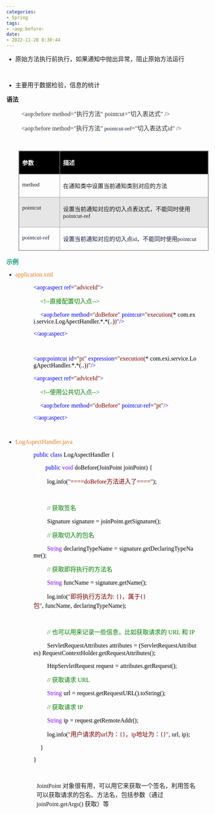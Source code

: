 ```yaml
---
categories:
- Spring
tags:
- ‹aop:before›
date:
- 2022-11-28 8:30:44
---
```


<ul style="list-style-type:disc">
    <li><span style="font-size:12.0pt"><span
                style="font-family:&quot;Microsoft YaHei UI&quot;">原始方法执行前执行，如果通知中抛出异常，阻止原始方法运行</span></span></li>
</ul>
<p><span style="font-size:12.0pt"><span style="font-family:&quot;Microsoft YaHei UI&quot;"></span></span><br></p>
<ul style="list-style-type:disc">
    <li><span style="font-size:12.0pt"><span
                style="font-family:&quot;Microsoft YaHei UI&quot;">主要用于数据检验，信息的统计</span></span></li>
</ul>
<p><span style="font-size:12.0pt"><span
            style="font-family:&quot;Microsoft YaHei UI&quot;"><strong>语法</strong></span></span></p>
<p style="margin-left: 40px;"><span style="font-size:12.0pt"><span style="color:#333333"><span
                style="font-family:&quot;Comic Sans MS&quot;">&lt;aop:before</span>&nbsp;<span
                style="font-family:&quot;Comic Sans MS&quot;">method="</span><span
                style="font-family:&quot;Microsoft YaHei UI&quot;">执行方法</span><span
                style="font-family:&quot;Comic Sans MS&quot;">"</span>&nbsp;<span
                style="font-family:&quot;Comic Sans MS&quot;">pointcut="</span><span
                style="font-family:&quot;Microsoft YaHei UI&quot;">切入表达式</span><span
                style="font-family:&quot;Comic Sans MS&quot;">"</span> <span
                style="font-family:&quot;Comic Sans MS&quot;">/&gt;</span></span></span></p>
<p style="margin-left: 40px;"><span style="font-size:12.0pt"><span style="font-family:&quot;Comic Sans MS&quot;"><span
                style="color:#333333">&lt;aop:before</span></span></span>&nbsp;<span style="font-size:12.0pt"><span
            style="font-family:&quot;Comic Sans MS&quot;"><span style="color:#333333">method="</span></span></span><span
        style="font-size:12.0pt"><span style="font-family:&quot;Microsoft YaHei UI&quot;"><span
                style="color:#333333">执行方法</span></span></span><span style="font-size:12.0pt"><span
            style="font-family:&quot;Comic Sans MS&quot;"><span style="color:#333333">"</span></span></span>&nbsp;<span
        style="font-size:11.5pt"><span style="font-family:&quot;Comic Sans MS&quot;"><span
                style="color:#17233f">pointcut-ref</span></span></span><span style="font-size:12.0pt"><span
            style="font-family:&quot;Comic Sans MS&quot;"><span style="color:#333333">="</span></span></span><span
        style="font-size:12.0pt"><span style="font-family:&quot;Microsoft YaHei UI&quot;"><span
                style="color:#333333">切入表达式</span></span></span><span style="font-size:12.0pt"><span
            style="font-family:&quot;Comic Sans MS&quot;"><span style="color:#333333">id</span></span></span><span
        style="font-size:12.0pt"><span style="font-family:&quot;Comic Sans MS&quot;"><span
                style="color:#333333">"</span></span></span> <span style="font-size:12.0pt"><span
            style="font-family:&quot;Comic Sans MS&quot;"><span style="color:#333333">/&gt;</span></span></span></p>
<p><span style="font-size:12.0pt"><span style="font-family:&quot;Comic Sans MS&quot;"><span
                style="color:#333333">&nbsp;</span></span></span></p>
<table summary="" cellspacing="0"
    style="border-collapse:collapse; border-color:#a3a3a3; border-style:solid; border-width:1px; margin-left:32px"
    class=" cke_show_border">
    <tbody>
        <tr>
            <td
                style="background-color:black; border-bottom:1px solid #a3a3a3; border-left:1px solid #a3a3a3; border-right:1px solid #a3a3a3; border-top:1px solid #a3a3a3; vertical-align:top; width:1.1173in">
                <p><span style="font-size:11.5pt"><span style="font-family:&quot;Microsoft YaHei UI&quot;"><span
                                style="color:white"><strong>参数</strong></span></span></span></p>
            </td>
            <td
                style="background-color:black; border-bottom:1px solid #a3a3a3; border-left:1px solid #a3a3a3; border-right:1px solid #a3a3a3; border-top:1px solid #a3a3a3; vertical-align:top; width:5.5909in">
                <p><span style="font-size:11.5pt"><span style="font-family:&quot;Microsoft YaHei UI&quot;"><span
                                style="color:white"><strong>描述</strong></span></span></span></p>
            </td>
        </tr>
        <tr>
            <td
                style="border-bottom:1px solid #a3a3a3; border-left:1px solid #a3a3a3; border-right:1px solid #a3a3a3; border-top:1px solid #a3a3a3; vertical-align:top; width:1.1173in">
                <p><span style="font-size:11.5pt"><span
                            style="font-family:&quot;Comic Sans MS&quot;">method</span></span></p>
            </td>
            <td
                style="border-bottom:1px solid #a3a3a3; border-left:1px solid #a3a3a3; border-right:1px solid #a3a3a3; border-top:1px solid #a3a3a3; vertical-align:top; width:5.5909in">
                <p><span style="font-size:11.5pt"><span
                            style="font-family:&quot;Microsoft YaHei UI&quot;">在通知类中设置当前通知类别对应的方法</span></span></p>
            </td>
        </tr>
        <tr>
            <td
                style="background-color:#e7e6e6; border-bottom:1px solid #a3a3a3; border-left:1px solid #a3a3a3; border-right:1px solid #a3a3a3; border-top:1px solid #a3a3a3; vertical-align:top; width:1.1173in">
                <p><span style="font-size:11.5pt"><span
                            style="font-family:&quot;Comic Sans MS&quot;">pointcut</span></span></p>
            </td>
            <td
                style="background-color:#e7e6e6; border-bottom:1px solid #a3a3a3; border-left:1px solid #a3a3a3; border-right:1px solid #a3a3a3; border-top:1px solid #a3a3a3; vertical-align:top; width:5.5909in">
                <p><span style="font-size:11.5pt"><span
                            style="font-family:&quot;Microsoft YaHei UI&quot;">设置当前通知对应的切入点表达式，不能同时使用</span><span
                            style="font-family:&quot;Comic Sans MS&quot;">pointcut-ref</span></span></p>
            </td>
        </tr>
        <tr>
            <td
                style="border-bottom:1px solid #a3a3a3; border-left:1px solid #a3a3a3; border-right:1px solid #a3a3a3; border-top:1px solid #a3a3a3; vertical-align:top; width:1.1368in">
                <p><span style="font-size:11.5pt"><span style="font-family:&quot;Comic Sans MS&quot;"><span
                                style="color:#17233f">pointcut-ref</span></span></span></p>
            </td>
            <td
                style="border-bottom:1px solid #a3a3a3; border-left:1px solid #a3a3a3; border-right:1px solid #a3a3a3; border-top:1px solid #a3a3a3; vertical-align:top; width:5.5715in">
                <p><span style="font-size:11.5pt"><span style="color:#17233f"><span
                                style="font-family:&quot;Microsoft YaHei UI&quot;">设置当前通知对应的切入点</span><span
                                style="font-family:&quot;Comic Sans MS&quot;">id</span><span
                                style="font-family:&quot;Microsoft YaHei UI&quot;">，不能同时使用</span><span
                                style="font-family:&quot;Comic Sans MS&quot;">pointcut</span></span></span></p>
            </td>
        </tr>
    </tbody>
</table>
<p><span style="color:#16a085;"><span style="font-size:12.0pt"><span
                style="font-family:&quot;Microsoft YaHei UI&quot;"><strong>示例</strong></span></span></span></p>
<ul style="list-style-type:disc">
    <li><span style="color:#e67e22;"><span style="font-size:12.0pt"><span
                    style="font-family:&quot;Comic Sans MS&quot;">application.xml</span></span></span></li>
</ul>
<p style="margin-left:72px"><span style="font-size:12.0pt"><span style="font-family:&quot;Comic Sans MS&quot;"><span
                style="color:blue">&lt;aop:aspect</span></span>&nbsp;<span
            style="font-family:&quot;Comic Sans MS&quot;"><span style="color:blue">ref</span></span><span
            style="font-family:&quot;Comic Sans MS&quot;"><span style="color:black">=</span></span><span
            style="font-family:&quot;Comic Sans MS&quot;"><span style="color:maroon">"adviceId"</span></span><span
            style="font-family:&quot;Comic Sans MS&quot;"><span style="color:blue">&gt;</span></span></span></p>
<p style="margin-left:72px"><span style="font-size:12.0pt">&nbsp;&nbsp;&nbsp;&nbsp;<span
            style="font-family:&quot;Comic Sans MS&quot;"><span style="color:green">&lt;!--</span></span><span
            style="font-family:&quot;Microsoft YaHei UI&quot;"><span style="color:green">直接配置切入点</span></span><span
            style="font-family:&quot;Comic Sans MS&quot;"><span style="color:green">--&gt;</span></span></span></p>
<p style="margin-left:72px"><span style="font-size:12.0pt">&nbsp;&nbsp;&nbsp;&nbsp;<span
            style="font-family:&quot;Comic Sans MS&quot;"><span
                style="color:blue">&lt;aop:before</span></span>&nbsp;<span
            style="font-family:&quot;Comic Sans MS&quot;"><span style="color:blue">method</span></span><span
            style="font-family:&quot;Comic Sans MS&quot;"><span style="color:black">=</span></span><span
            style="font-family:&quot;Comic Sans MS&quot;"><span style="color:maroon">"</span></span><span
            style="font-family:&quot;Comic Sans MS&quot;"><span style="color:maroon">doBefore</span></span><span
            style="font-family:&quot;Comic Sans MS&quot;"><span style="color:maroon">"</span></span>&nbsp;<span
            style="font-family:&quot;Comic Sans MS&quot;"><span style="color:blue">pointcut</span></span><span
            style="font-family:&quot;Comic Sans MS&quot;"><span style="color:black">=</span></span><span
            style="font-family:&quot;Comic Sans MS&quot;"><span style="color:maroon">"execution(</span></span><span
            style="font-family:&quot;Comic Sans MS&quot;"><span style="color:black">*</span></span>&nbsp;<span
            style="font-family:&quot;Comic Sans MS&quot;"><span style="color:black">com.</span></span><span
            style="font-family:&quot;Comic Sans MS&quot;"><span
                style="color:black">exi.service.LogApectHandler</span></span><span
            style="font-family:&quot;Comic Sans MS&quot;"><span style="color:black">.*.*(..)</span></span><span
            style="font-family:&quot;Comic Sans MS&quot;"><span style="color:maroon">)"</span></span><span
            style="font-family:&quot;Comic Sans MS&quot;"><span style="color:blue">/&gt;</span></span></span></p>
<p style="margin-left:72px"><span style="font-size:12.0pt"><span style="font-family:&quot;Comic Sans MS&quot;"><span
                style="color:blue">&lt;/aop:aspect&gt;</span></span></span></p>
<p style="margin-left:72px"><span style="font-size:12.0pt"><span
            style="font-family:&quot;Comic Sans MS&quot;">&nbsp;</span></span></p>
<p style="margin-left:72px"><span style="font-size:12.0pt"><span style="font-family:&quot;Comic Sans MS&quot;"><span
                style="color:blue">&lt;aop:pointcut</span></span>&nbsp;<span
            style="font-family:&quot;Comic Sans MS&quot;"><span style="color:blue">id</span></span><span
            style="font-family:&quot;Comic Sans MS&quot;"><span style="color:black">=</span></span><span
            style="font-family:&quot;Comic Sans MS&quot;"><span style="color:maroon">"pt"</span></span>&nbsp;<span
            style="font-family:&quot;Comic Sans MS&quot;"><span style="color:blue">expression</span></span><span
            style="font-family:&quot;Comic Sans MS&quot;"><span style="color:black">=</span></span><span
            style="font-family:&quot;Comic Sans MS&quot;"><span style="color:maroon">"execution(</span></span><span
            style="font-family:&quot;Comic Sans MS&quot;"><span style="color:black">*</span></span>&nbsp;<span
            style="font-family:&quot;Comic Sans MS&quot;"><span style="color:black">com.</span></span><span
            style="font-family:&quot;Comic Sans MS&quot;"><span
                style="color:black">exi.service.LogApectHandler</span></span><span
            style="font-family:&quot;Comic Sans MS&quot;"><span style="color:black">.*.*(..)</span></span><span
            style="font-family:&quot;Comic Sans MS&quot;"><span style="color:maroon">)"</span></span><span
            style="font-family:&quot;Comic Sans MS&quot;"><span style="color:blue">/&gt;</span></span></span></p>
<p style="margin-left:72px"><span style="font-size:12.0pt"><span style="font-family:&quot;Comic Sans MS&quot;"><span
                style="color:blue">&lt;aop:aspect</span></span>&nbsp;<span
            style="font-family:&quot;Comic Sans MS&quot;"><span style="color:blue">ref</span></span><span
            style="font-family:&quot;Comic Sans MS&quot;"><span style="color:black">=</span></span><span
            style="font-family:&quot;Comic Sans MS&quot;"><span style="color:maroon">"adviceId"</span></span><span
            style="font-family:&quot;Comic Sans MS&quot;"><span style="color:blue">&gt;</span></span></span></p>
<p style="margin-left:72px"><span style="font-size:12.0pt">&nbsp;&nbsp;&nbsp;&nbsp;<span
            style="font-family:&quot;Comic Sans MS&quot;"><span style="color:green">&lt;!--</span></span><span
            style="font-family:&quot;Microsoft YaHei UI&quot;"><span style="color:green">使用公共切入点</span></span><span
            style="font-family:&quot;Comic Sans MS&quot;"><span style="color:green">--&gt;</span></span></span></p>
<p style="margin-left:72px"><span style="font-size:12.0pt">&nbsp;&nbsp;&nbsp;&nbsp;<span
            style="font-family:&quot;Comic Sans MS&quot;"><span
                style="color:blue">&lt;aop:before</span></span>&nbsp;<span
            style="font-family:&quot;Comic Sans MS&quot;"><span style="color:blue">method</span></span><span
            style="font-family:&quot;Comic Sans MS&quot;"><span style="color:black">=</span></span><span
            style="font-family:&quot;Comic Sans MS&quot;"><span style="color:maroon">"</span></span><span
            style="font-family:&quot;Comic Sans MS&quot;"><span style="color:maroon">doBefore</span></span><span
            style="font-family:&quot;Comic Sans MS&quot;"><span style="color:maroon">"</span></span>&nbsp;<span
            style="font-family:&quot;Comic Sans MS&quot;"><span style="color:blue">pointcut-ref</span></span><span
            style="font-family:&quot;Comic Sans MS&quot;"><span style="color:black">=</span></span><span
            style="font-family:&quot;Comic Sans MS&quot;"><span style="color:maroon">"pt"</span></span><span
            style="font-family:&quot;Comic Sans MS&quot;"><span style="color:blue">/&gt;</span></span></span></p>
<p style="margin-left:72px"><span style="font-size:12.0pt"><span style="font-family:&quot;Comic Sans MS&quot;"><span
                style="color:blue">&lt;/aop:aspect&gt;</span></span></span></p>
<p><span style="font-size:12.0pt"><span style="font-family:&quot;Comic Sans MS&quot;">&nbsp;</span></span></p>
<ul style="list-style-type:disc">
    <li><span style="color:#e67e22;"><span style="font-size:12.0pt"><span
                    style="font-family:&quot;Comic Sans MS&quot;">LogAspectHandler</span></span><span
                style="font-size:12.0pt"><span style="font-family:&quot;Comic Sans MS&quot;">.java</span></span></span>
    </li>
</ul>
<p style="margin-left:72px"><span style="font-size:12.0pt"><span style="font-family:&quot;Comic Sans MS&quot;"><span
                style="color:blue">public</span></span>&nbsp;<span style="font-family:&quot;Comic Sans MS&quot;"><span
                style="color:blue">class</span></span>&nbsp;<span style="font-family:&quot;Comic Sans MS&quot;"><span
                style="color:black">LogAspectHandler</span></span>&nbsp;<span
            style="font-family:&quot;Comic Sans MS&quot;"><span style="color:black">{</span></span></span></p>
<p style="margin-left:72px"><span style="font-size:12.0pt">&nbsp;&nbsp;&nbsp;&nbsp;&nbsp;&nbsp;&nbsp;<span
            style="font-family:&quot;Comic Sans MS&quot;"><span style="color:blue">public</span></span>&nbsp;<span
            style="font-family:&quot;Comic Sans MS&quot;"><span style="color:#8000ff">void</span></span>&nbsp;<span
            style="font-family:&quot;Comic Sans MS&quot;"><span
                style="color:black">doBefore(JoinPoint</span></span>&nbsp;<span
            style="font-family:&quot;Comic Sans MS&quot;"><span style="color:black">joinPoint)</span></span>&nbsp;<span
            style="font-family:&quot;Comic Sans MS&quot;"><span style="color:black">{</span></span></span></p>
<p style="margin-left:72px"><span style="font-size:12.0pt">&nbsp;&nbsp;&nbsp;&nbsp;&nbsp;&nbsp;&nbsp;&nbsp;<span
            style="font-family:&quot;Comic Sans MS&quot;"><span style="color:black">log.info(</span></span><span
            style="font-family:&quot;Comic Sans MS&quot;"><span style="color:maroon">"====doBefore</span></span><span
            style="font-family:&quot;Microsoft YaHei UI&quot;"><span style="color:maroon">方法进入了</span></span><span
            style="font-family:&quot;Comic Sans MS&quot;"><span style="color:maroon">===="</span></span><span
            style="font-family:&quot;Comic Sans MS&quot;"><span style="color:black">);</span></span></span></p>
<p style="margin-left:72px"><span style="font-size:12.0pt"><span
            style="font-family:&quot;Comic Sans MS&quot;">&nbsp;</span></span></p>
<p style="margin-left:72px"><span style="font-size:12.0pt">&nbsp;&nbsp;&nbsp;&nbsp;&nbsp;&nbsp;&nbsp;&nbsp;<span
            style="font-family:&quot;Comic Sans MS&quot;"><span style="color:green">//</span></span><span
            style="font-family:&quot;Microsoft YaHei UI&quot;"><span style="color:green">&nbsp;获取签名</span></span></span>
</p>
<p style="margin-left:72px"><span style="font-size:12.0pt"><span
            style="color:black">&nbsp;&nbsp;&nbsp;&nbsp;&nbsp;&nbsp;&nbsp;&nbsp;<span
                style="font-family:&quot;Comic Sans MS&quot;">Signature</span>&nbsp;<span
                style="font-family:&quot;Comic Sans MS&quot;">signature</span>&nbsp;<span
                style="font-family:&quot;Comic Sans MS&quot;">=</span>&nbsp;<span
                style="font-family:&quot;Comic Sans MS&quot;">joinPoint.getSignature();</span></span></span></p>
<p style="margin-left:72px"><span style="font-size:12.0pt">&nbsp;&nbsp;&nbsp;&nbsp;&nbsp;&nbsp;&nbsp;&nbsp;<span
            style="font-family:&quot;Comic Sans MS&quot;"><span style="color:green">//</span></span><span
            style="font-family:&quot;Microsoft YaHei UI&quot;"><span
                style="color:green">&nbsp;获取切入的包名</span></span></span></p>
<p style="margin-left:72px"><span style="font-size:12.0pt">&nbsp;&nbsp;&nbsp;&nbsp;&nbsp;&nbsp;&nbsp;&nbsp;<span
            style="font-family:&quot;Comic Sans MS&quot;"><span style="color:#8000ff">String</span></span>&nbsp;<span
            style="font-family:&quot;Comic Sans MS&quot;"><span
                style="color:black">declaringTypeName</span></span>&nbsp;<span
            style="font-family:&quot;Comic Sans MS&quot;"><span style="color:black">=</span></span>&nbsp;<span
            style="font-family:&quot;Comic Sans MS&quot;"><span
                style="color:black">signature.getDeclaringTypeName();</span></span></span></p>
<p style="margin-left:72px"><span style="font-size:12.0pt">&nbsp;&nbsp;&nbsp;&nbsp;&nbsp;&nbsp;&nbsp;&nbsp;<span
            style="font-family:&quot;Comic Sans MS&quot;"><span style="color:green">//</span></span><span
            style="font-family:&quot;Microsoft YaHei UI&quot;"><span
                style="color:green">&nbsp;获取即将执行的方法名</span></span></span></p>
<p style="margin-left:72px"><span style="font-size:12.0pt">&nbsp;&nbsp;&nbsp;&nbsp;&nbsp;&nbsp;&nbsp;&nbsp;<span
            style="font-family:&quot;Comic Sans MS&quot;"><span style="color:#8000ff">String</span></span>&nbsp;<span
            style="font-family:&quot;Comic Sans MS&quot;"><span style="color:black">funcName</span></span>&nbsp;<span
            style="font-family:&quot;Comic Sans MS&quot;"><span style="color:black">=</span></span>&nbsp;<span
            style="font-family:&quot;Comic Sans MS&quot;"><span
                style="color:black">signature.getName();</span></span></span></p>
<p style="margin-left:72px"><span style="font-size:12.0pt">&nbsp;&nbsp;&nbsp;&nbsp;&nbsp;&nbsp;&nbsp;&nbsp;<span
            style="font-family:&quot;Comic Sans MS&quot;"><span style="color:black">log.info(</span></span><span
            style="font-family:&quot;Comic Sans MS&quot;"><span style="color:maroon">"</span></span><span
            style="font-family:&quot;Microsoft YaHei UI&quot;"><span style="color:maroon">即将执行方法为</span></span><span
            style="font-family:&quot;Comic Sans MS&quot;"><span style="color:maroon">:</span></span>&nbsp;<span
            style="font-family:&quot;Comic Sans MS&quot;"><span style="color:maroon">{}</span></span><span
            style="font-family:&quot;Microsoft YaHei UI&quot;"><span style="color:maroon">，属于</span></span><span
            style="font-family:&quot;Comic Sans MS&quot;"><span style="color:maroon">{}</span></span><span
            style="font-family:&quot;Microsoft YaHei UI&quot;"><span style="color:maroon">包</span></span><span
            style="font-family:&quot;Comic Sans MS&quot;"><span style="color:maroon">"</span></span><span
            style="font-family:&quot;Comic Sans MS&quot;"><span style="color:black">,</span></span>&nbsp;<span
            style="font-family:&quot;Comic Sans MS&quot;"><span style="color:black">funcName,</span></span>&nbsp;<span
            style="font-family:&quot;Comic Sans MS&quot;"><span
                style="color:black">declaringTypeName);</span></span></span></p>
<p style="margin-left:72px"><span style="font-size:12.0pt"><span
            style="font-family:&quot;Comic Sans MS&quot;">&nbsp;</span></span></p>
<p style="margin-left:72px"><span style="font-size:12.0pt">&nbsp;&nbsp;&nbsp;&nbsp;&nbsp;&nbsp;&nbsp;&nbsp;<span
            style="font-family:&quot;Comic Sans MS&quot;"><span style="color:green">//</span></span><span
            style="font-family:&quot;Microsoft YaHei UI&quot;"><span
                style="color:green">&nbsp;也可以用来记录一些信息，比如获取请求的&nbsp;</span></span><span
            style="font-family:&quot;Comic Sans MS&quot;"><span style="color:green">URL</span></span><span
            style="font-family:&quot;Microsoft YaHei UI&quot;"><span
                style="color:green">&nbsp;和&nbsp;</span></span><span style="font-family:&quot;Comic Sans MS&quot;"><span
                style="color:green">IP</span></span></span></p>
<p style="margin-left:72px"><span style="font-size:12.0pt"><span
            style="color:black">&nbsp;&nbsp;&nbsp;&nbsp;&nbsp;&nbsp;&nbsp;&nbsp;<span
                style="font-family:&quot;Comic Sans MS&quot;">ServletRequestAttributes</span>&nbsp;<span
                style="font-family:&quot;Comic Sans MS&quot;">attributes</span>&nbsp;<span
                style="font-family:&quot;Comic Sans MS&quot;">=</span>&nbsp;<span
                style="font-family:&quot;Comic Sans MS&quot;">(ServletRequestAttributes)</span>&nbsp;<span
                style="font-family:&quot;Comic Sans MS&quot;">RequestContextHolder.getRequestAttributes();</span></span></span>
</p>
<p style="margin-left:72px"><span style="font-size:12.0pt"><span
            style="color:black">&nbsp;&nbsp;&nbsp;&nbsp;&nbsp;&nbsp;&nbsp;&nbsp;<span
                style="font-family:&quot;Comic Sans MS&quot;">HttpServletRequest</span>&nbsp;<span
                style="font-family:&quot;Comic Sans MS&quot;">request</span>&nbsp;<span
                style="font-family:&quot;Comic Sans MS&quot;">=</span>&nbsp;<span
                style="font-family:&quot;Comic Sans MS&quot;">attributes.getRequest();</span></span></span></p>
<p style="margin-left:72px"><span style="font-size:12.0pt">&nbsp;&nbsp;&nbsp;&nbsp;&nbsp;&nbsp;&nbsp;&nbsp;<span
            style="font-family:&quot;Comic Sans MS&quot;"><span style="color:green">//</span></span><span
            style="font-family:&quot;Microsoft YaHei UI&quot;"><span
                style="color:green">&nbsp;获取请求&nbsp;</span></span><span
            style="font-family:&quot;Comic Sans MS&quot;"><span style="color:green">URL</span></span></span></p>
<p style="margin-left:72px"><span style="font-size:12.0pt">&nbsp;&nbsp;&nbsp;&nbsp;&nbsp;&nbsp;&nbsp;&nbsp;<span
            style="font-family:&quot;Comic Sans MS&quot;"><span style="color:#8000ff">String</span></span>&nbsp;<span
            style="font-family:&quot;Comic Sans MS&quot;"><span style="color:black">url</span></span>&nbsp;<span
            style="font-family:&quot;Comic Sans MS&quot;"><span style="color:black">=</span></span>&nbsp;<span
            style="font-family:&quot;Comic Sans MS&quot;"><span
                style="color:black">request.getRequestURL().toString();</span></span></span></p>
<p style="margin-left:72px"><span style="font-size:12.0pt">&nbsp;&nbsp;&nbsp;&nbsp;&nbsp;&nbsp;&nbsp;&nbsp;<span
            style="font-family:&quot;Comic Sans MS&quot;"><span style="color:green">//</span></span><span
            style="font-family:&quot;Microsoft YaHei UI&quot;"><span
                style="color:green">&nbsp;获取请求&nbsp;</span></span><span
            style="font-family:&quot;Comic Sans MS&quot;"><span style="color:green">IP</span></span></span></p>
<p style="margin-left:72px"><span style="font-size:12.0pt">&nbsp;&nbsp;&nbsp;&nbsp;&nbsp;&nbsp;&nbsp;&nbsp;<span
            style="font-family:&quot;Comic Sans MS&quot;"><span style="color:#8000ff">String</span></span>&nbsp;<span
            style="font-family:&quot;Comic Sans MS&quot;"><span style="color:black">ip</span></span>&nbsp;<span
            style="font-family:&quot;Comic Sans MS&quot;"><span style="color:black">=</span></span>&nbsp;<span
            style="font-family:&quot;Comic Sans MS&quot;"><span
                style="color:black">request.getRemoteAddr();</span></span></span></p>
<p style="margin-left:72px"><span style="font-size:12.0pt">&nbsp;&nbsp;&nbsp;&nbsp;&nbsp;&nbsp;&nbsp;&nbsp;<span
            style="font-family:&quot;Comic Sans MS&quot;"><span style="color:black">log.info(</span></span><span
            style="font-family:&quot;Comic Sans MS&quot;"><span style="color:maroon">"</span></span><span
            style="font-family:&quot;Microsoft YaHei UI&quot;"><span style="color:maroon">用户请求的</span></span><span
            style="font-family:&quot;Comic Sans MS&quot;"><span style="color:maroon">url</span></span><span
            style="font-family:&quot;Microsoft YaHei UI&quot;"><span style="color:maroon">为：</span></span><span
            style="font-family:&quot;Comic Sans MS&quot;"><span style="color:maroon">{}</span></span><span
            style="font-family:&quot;Microsoft YaHei UI&quot;"><span style="color:maroon">，</span></span><span
            style="font-family:&quot;Comic Sans MS&quot;"><span style="color:maroon">ip</span></span><span
            style="font-family:&quot;Microsoft YaHei UI&quot;"><span style="color:maroon">地址为：</span></span><span
            style="font-family:&quot;Comic Sans MS&quot;"><span style="color:maroon">{}"</span></span><span
            style="font-family:&quot;Comic Sans MS&quot;"><span style="color:black">,</span></span>&nbsp;<span
            style="font-family:&quot;Comic Sans MS&quot;"><span style="color:black">url,</span></span>&nbsp;<span
            style="font-family:&quot;Comic Sans MS&quot;"><span style="color:black">ip);</span></span></span></p>
<p style="margin-left:72px"><span style="font-size:12.0pt"><span style="color:black">&nbsp;&nbsp;&nbsp;&nbsp;<span
                style="font-family:&quot;Comic Sans MS&quot;">}</span></span></span></p>
<p style="margin-left:72px"><span style="font-size:12.0pt"><span style="font-family:&quot;Comic Sans MS&quot;"><span
                style="color:black">}</span></span></span></p>
<p style="margin-left:72px"><span style="font-size:12.0pt"><span style="font-family:&quot;Comic Sans MS&quot;"><span
                style="color:black">&nbsp;</span></span></span></p>
<p style="margin-left: 80px;"><span style="font-size:12.0pt"><span
            style="font-family:&quot;Comic Sans MS&quot;">JointPoint </span><span
            style="font-family:&quot;Microsoft YaHei UI&quot;">对象很有用，可以用它来获取一个签名，利用签名可以获取请求的包名、方法名，包括参数（通过</span><span
            style="font-family:&quot;Comic Sans MS&quot;"> joinPoint.getArgs() </span><span
            style="font-family:&quot;Microsoft YaHei UI&quot;">获取）等</span></span></p>
